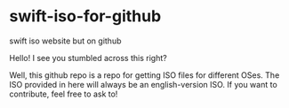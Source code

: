 # swift-iso-for-github
swift iso website but on github

Hello! I see you stumbled across this right?

Well, this github repo is a repo for getting ISO files for different OSes.
The ISO provided in here will always be an english-version ISO. If you want to contribute, feel free to ask to!

